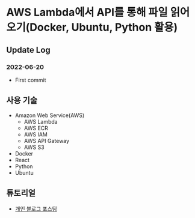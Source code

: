 # AWS Lambda에서 API를 통해 파일 읽어오기(Docker, Ubuntu, Python 활용)

## Update Log
### 2022-06-20
- First commit

## 사용 기술
- Amazon Web Service(AWS)
  - AWS Lambda
  - AWS ECR
  - AWS IAM
  - AWS API Gateway
  - AWS S3
- Docker
- React
- Python
- Ubuntu

## 튜토리얼
- [개인 블로그 포스팅](https://heytech.tistory.com/415)
